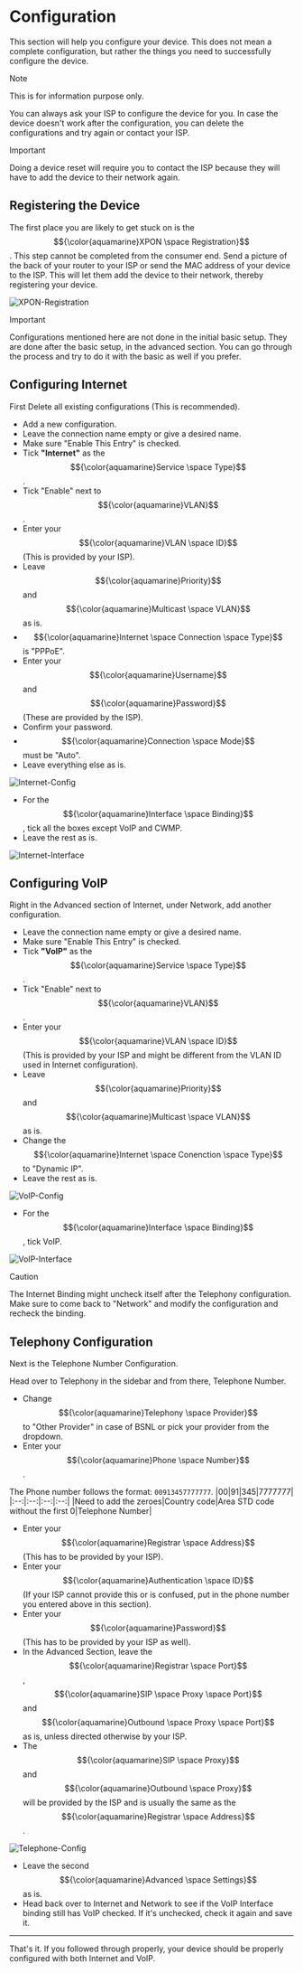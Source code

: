 # Configuration
This section will help you configure your device. This does not mean a complete configuration, but rather the things you need to successfully configure the device.

> [!NOTE]
> This is for information purpose only.

You can always ask your ISP to configure the device for you. In case the device doesn't work after the configuration, you can delete the configurations and try again or contact your ISP.

> [!IMPORTANT]
> Doing a device reset will require you to contact the ISP because they will have to add the device to their network again.

## Registering the Device
The first place you are likely to get stuck on is the $${\color{aquamarine}XPON \space Registration}$$. This step cannot be completed from the consumer end.
Send a picture of the back of your router to your ISP or send the MAC address of your device to the ISP. This will let them add the device to their network, thereby registering your device.

![XPON-Registration](images/xpon-registration.png)

> [!IMPORTANT]
> Configurations mentioned here are not done in the initial basic setup. They are done after the basic setup, in the advanced section. You can go through the process and try to do it with the basic as well if you prefer.

## Configuring Internet
First Delete all existing configurations (This is recommended).

+ Add a new configuration.
+ Leave the connection name empty or give a desired name.
+ Make sure "Enable This Entry" is checked.
+ Tick **"Internet"** as the $${\color{aquamarine}Service \space Type}$$.
+ Tick "Enable" next to $${\color{aquamarine}VLAN}$$.
+ Enter your $${\color{aquamarine}VLAN \space ID}$$ (This is provided by your ISP).
+ Leave $${\color{aquamarine}Priority}$$ and $${\color{aquamarine}Multicast \space VLAN}$$ as is.
+ $${\color{aquamarine}Internet \space Connection \space Type}$$ is "PPPoE".
+ Enter your $${\color{aquamarine}Username}$$ and $${\color{aquamarine}Password}$$ (These are provided by the ISP).
+ Confirm your password.
+ $${\color{aquamarine}Connection \space Mode}$$ must be "Auto".
+ Leave everything else as is.

![Internet-Config](images/setup-internet-1.png)

+ For the $${\color{aquamarine}Interface \space Binding}$$, tick all the boxes except VoIP and CWMP.
+ Leave the rest as is.

![Internet-Interface](images/internet-interface.png)

## Configuring VoIP
Right in the Advanced section of Internet, under Network, add another configuration.

+ Leave the connection name empty or give a desired name.
+ Make sure "Enable This Entry" is checked.
+ Tick **"VoIP"** as the $${\color{aquamarine}Service \space Type}$$.
+ Tick "Enable" next to $${\color{aquamarine}VLAN}$$.
+ Enter your $${\color{aquamarine}VLAN \space ID}$$ (This is provided by your ISP and might be different from the VLAN ID used in Internet configuration).
+ Leave $${\color{aquamarine}Priority}$$ and $${\color{aquamarine}Multicast \space VLAN}$$ as is.
+ Change the $${\color{aquamarine}Internet \space Conenction \space Type}$$ to "Dynamic IP".
+ Leave the rest as is.

![VoIP-Config](images/setup-voip-1.png)

+ For the $${\color{aquamarine}Interface \space Binding}$$, tick VoIP.

![VoIP-Interface](images/voip-interface.png)

> [!CAUTION]
> The Internet Binding might uncheck itself after the Telephony configuration. Make sure to come back to "Network" and modify the configuration and recheck the binding.

## Telephony Configuration
Next is the Telephone Number Configuration.

Head over to Telephony in the sidebar and from there, Telephone Number.

+ Change $${\color{aquamarine}Telephony \space Provider}$$ to "Other Provider" in case of BSNL or pick your provider from the dropdown.
+ Enter your $${\color{aquamarine}Phone \space Number}$$.

The Phone number follows the format: `00913457777777`.
|00|91|345|7777777|
|:--:|:--:|:--:|:--:|
|Need to add the zeroes|Country code|Area STD code without the first 0|Telephone Number|

+ Enter your $${\color{aquamarine}Registrar \space Address}$$ (This has to be provided by your ISP).
+ Enter your $${\color{aquamarine}Authentication \space ID}$$ (If your ISP cannot provide this or is confused, put in the phone number you entered above in this section).
+ Enter your $${\color{aquamarine}Password}$$ (This has to be provided by your ISP as well).
+ In the Advanced Section, leave the $${\color{aquamarine}Registrar \space Port}$$, $${\color{aquamarine}SIP \space Proxy \space Port}$$ and $${\color{aquamarine}Outbound \space Proxy \space Port}$$ as is, unless directed otherwise by your ISP.
+ The $${\color{aquamarine}SIP \space Proxy}$$ and $${\color{aquamarine}Outbound \space Proxy}$$ will be provided by the ISP and is usually the same as the $${\color{aquamarine}Registrar \space Address}$$.

![Telephone-Config](images/setup-telephony.png)

+ Leave the second $${\color{aquamarine}Advanced \space Settings}$$ as is.
+ Head back over to Internet and Network to see if the VoIP Interface binding still has VoIP checked. If it's unchecked, check it again and save it.

---

That's it. If you followed through properly, your device should be properly configured with both Internet and VoIP.
